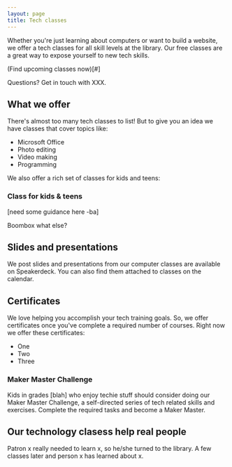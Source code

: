 ```yaml
---
layout: page
title: Tech classes
---
```

Whether you're just learning about computers or want to build a website, we offer a tech classes for all skill levels at the library. Our free classes are a great way to expose yourself to new tech skills.

(Find upcoming classes now)[#]

Questions? Get in touch with XXX.

## What we offer

There's almost too many tech classes to list! But to give you an idea we have classes that cover topics like:

- Microsoft Office
- Photo editing
- Video making
- Programming

We also offer a rich set of classes for kids and teens:

### Class for kids & teens

[need some guidance here -ba]

Boombox
what else?

## Slides and presentations

We post slides and presentations from our computer classes are available on Speakerdeck. You can also find them attached to classes on the calendar.

## Certificates

We love helping you accomplish your tech training goals. So, we offer certificates once you've complete a required number of courses. Right now we offer these certificates:

- One
- Two
- Three

### Maker Master Challenge

Kids in grades [blah] who enjoy techie stuff should consider doing our Maker Master Challenge, a self-directed series of tech related skills and exercises. Complete the required tasks and become a Maker Master.

## Our technology clasess help real people

Patron x really needed to learn x, so he/she turned to the library. A few classes later and person x has learned about x.
